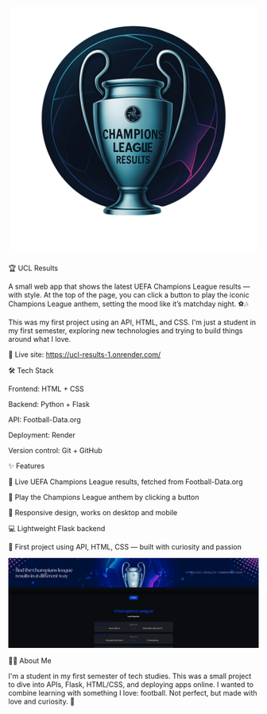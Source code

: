 

<p align="center">
    <img src="static/uclr.png"/>
</p>

🏆 UCL Results

A small web app that shows the latest UEFA Champions League results — with style.
At the top of the page, you can click a button to play the iconic Champions League anthem, setting the mood like it’s matchday night. ⚽🎶

This was my first project using an API, HTML, and CSS. I'm just a student in my first semester, exploring new technologies and trying to build things around what I love.

🔗 Live site: https://ucl-results-1.onrender.com/

🛠 Tech Stack

Frontend: HTML + CSS

Backend: Python + Flask

API: Football-Data.org

Deployment: Render

Version control: Git + GitHub


✨ Features

📡 Live UEFA Champions League results, fetched from Football-Data.org

🎵 Play the Champions League anthem by clicking a button

📱 Responsive design, works on desktop and mobile

💻 Lightweight Flask backend

👶 First project using API, HTML, CSS — built with curiosity and passion

![site Screenshot](static/show.png)

🙋‍♂️ About Me

I'm a student in my first semester of tech studies.
This was a small project to dive into APIs, Flask, HTML/CSS, and deploying apps online.
I wanted to combine learning with something I love: football.
Not perfect, but made with love and curiosity. 💙

